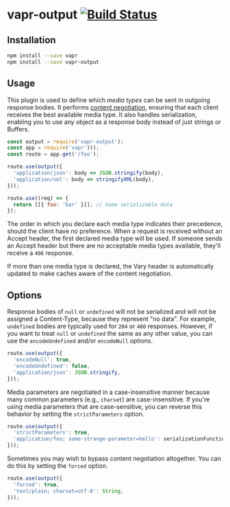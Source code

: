 # vapr-output [![Build Status](https://travis-ci.org/JoshuaWise/vapr-output.svg?branch=master)](https://travis-ci.org/JoshuaWise/vapr-output)

## Installation

```bash
npm install --save vapr
npm install --save vapr-output
```

## Usage

This plugin is used to define which *media types* can be sent in outgoing response bodies. It performs [content negotiation](https://tools.ietf.org/html/rfc7231#section-3.4), ensuring that each client receives the best available media type. It also handles serialization, enabling you to use any object as a response body instead of just strings or Buffers.

```js
const output = require('vapr-output');
const app = require('vapr')();
const route = app.get('/foo');

route.use(output({
  'application/json': body => JSON.stringify(body),
  'application/xml': body => stringifyXML(body),
}));

route.use((req) => {
  return [[{ foo: 'bar' }]]; // Some serializable data
});
```

The order in which you declare each media type indicates their precedence, should the client have no preference. When a request is received without an Accept header, the first declared media type will be used. If someone sends an Accept header but there are no acceptable media types available, they'll receive a `406` response.

If more than one media type is declared, the Vary header is automatically updated to make caches aware of the content negotiation.

## Options

Response bodies of `null` or `undefined` will not be serialized and will not be assigned a Content-Type, because they represent "no data". For example, `undefined` bodies are typically used for `204` or `400` responses. However, if you want to treat `null` or `undefined` the same as any other value, you can use the `encodeUndefined` and/or `encodeNull` options.

```js
route.use(output({
  'encodeNull': true,
  'encodeUndefined': false,
  'application/json': JSON.stringify,
}));
```

Media parameters are negotiated in a case-insensitive manner because many common parameters (e.g., `charset`) are case-insensitive. If you're using media parameters that are case-sensitive, you can reverse this behavior by setting the `strictParameters` option.

```js
route.use(output({
  'strictParameters': true,
  'application/foo; some-strange-parameter=hello': serializationFunction,
}));
```

Sometimes you may wish to bypass content negotiation altogether. You can do this by setting the `forced` option.

```js
route.use(output({
  'forced': true,
  'text/plain; charset=utf-8': String,
}));
```
